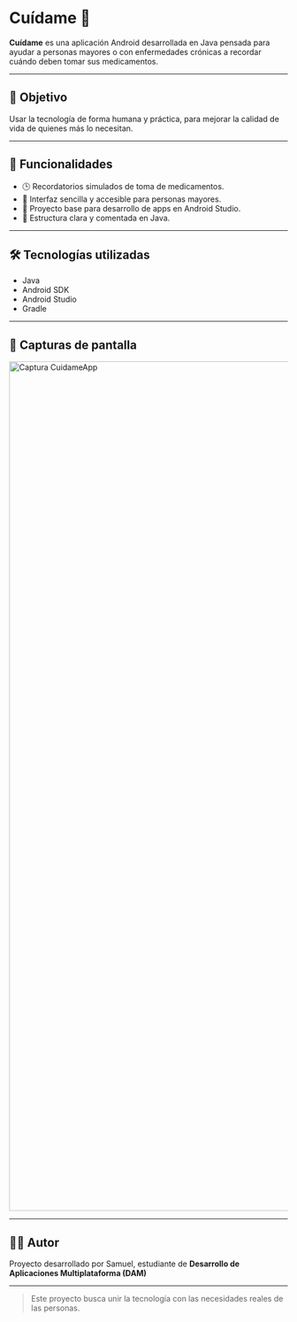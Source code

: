 # Cuídame 💊

**Cuídame** es una aplicación Android desarrollada en Java pensada para ayudar a personas mayores o con enfermedades crónicas a recordar cuándo deben tomar sus medicamentos.

---

## 🧠 Objetivo

Usar la tecnología de forma humana y práctica, para mejorar la calidad de vida de quienes más lo necesitan.

---

## 📲 Funcionalidades

- 🕒 Recordatorios simulados de toma de medicamentos.
- 👴 Interfaz sencilla y accesible para personas mayores.
- 🧪 Proyecto base para desarrollo de apps en Android Studio.
- 📁 Estructura clara y comentada en Java.

---

## 🛠️ Tecnologías utilizadas

- Java
- Android SDK
- Android Studio
- Gradle

---

## 📸 Capturas de pantalla

<img width="1024" height="1536" alt="Captura CuidameApp" src="https://github.com/user-attachments/assets/33e6f82e-2eb2-4129-83d3-61692b696f6c" />


---

## 🧑‍💻 Autor

Proyecto desarrollado por Samuel, estudiante de **Desarrollo de Aplicaciones Multiplataforma (DAM)**

---

> Este proyecto busca unir la tecnología con las necesidades reales de las personas.
